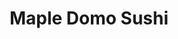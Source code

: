 ---
layout: place
title: "Maple Domo Sushi"
permalink: /new-york/brooklyn/maple-domo-sushi.html
stateAbbr: NY
stateName: New York
cityName: Brooklyn
seo:
  name: "Maple Domo Sushi"
  type: Restaurant
  links: http://www.domosushii.com/
description: "Looking for sushi in Brooklyn, New York? Check out Maple Domo Sushi for a delightful Japanese dining experience. Enjoy a variety of sushi and other dishes in..."
place_id: ChIJZa7raWVbwokRGX4rzWvVCrY
photos:
  - name: >-
      places/ChIJZa7raWVbwokRGX4rzWvVCrY/photos/AeeoHcLO95aWAPL-VjK5CW49RBdVzJlAXLEUt_UGEwbOEh7Gkn8uGk-NryTpMOFFCnXd7ZNxMy-f6SdCCdjO8PP3WVxAulUuWJGV5VSRYKnF3uJELw3UuieMXfUVAnJKvp1qd-BVv5-adimCLOZhN-Dja-aB6eW6VipOV1vDW75VrxC2TOWGvClcT3RJQhsn3qkSyNdjU9sfPU1G3rEyx8CgVkRKZzfDNtzwZ2cy84ZkMcYQvphEfrM5_cpNRltaEt3f7DXkqV9Qb0kokb0FTokWxpVUxJtB3gq3JSiwJph-LTDXfQ
    widthPx: 4032
    heightPx: 3024
    authorAttributions:
      - displayName: Maple Domo Sushi
        uri: https://maps.google.com/maps/contrib/112852824121500885245
        photoUri: >-
          https://lh3.googleusercontent.com/a/ACg8ocLYiD5CaUFQpguURCgGjyP0CWupN6-KqkcqDO48m_bLiVeAKA=s100-p-k-no-mo
    flagContentUri: >-
      https://www.google.com/local/imagery/report/?cb_client=maps_api_places.places_api&image_key=!1e10!2sAF1QipNeFFX5cLD78ElTuuIIsH8dWPNRkEmGG0fE8cAW&hl=en-US
    googleMapsUri: >-
      https://www.google.com/maps/place//data=!3m4!1e2!3m2!1sAF1QipNeFFX5cLD78ElTuuIIsH8dWPNRkEmGG0fE8cAW!2e10!4m2!3m1!1s0x89c25b6569ebae65:0xb60ad56bcd2b7e19
  - name: >-
      places/ChIJZa7raWVbwokRGX4rzWvVCrY/photos/AeeoHcLro69-N3R8buso-cKCU9dtgDkucOLAAEfeCkXcmB5AdcJhLJXfr00a3SnP6MvHoa70NBcDWPCuNObnfgyOc4guJ44FEAsGapUQv5uHoqqNrvXSCpZ5eF8bdHrGutYubQYiO3cTmGU92wg1msZCi5CbK5dQJSevWk4HXLk-tRdfNY6wvxF07DF5S1VZVm7Fc7oZEq_-9HEsUqch-5UICl6Zr-JwRRd-9tsDfRqRwgqs-eL2VrLkCK9EsosBMmVm3IhZXGO7adosgpqvk4RDdTSUwz0kUKQqzpPsSRy-ustRig
    widthPx: 1080
    heightPx: 823
    authorAttributions:
      - displayName: Maple Domo Sushi
        uri: https://maps.google.com/maps/contrib/112852824121500885245
        photoUri: >-
          https://lh3.googleusercontent.com/a/ACg8ocLYiD5CaUFQpguURCgGjyP0CWupN6-KqkcqDO48m_bLiVeAKA=s100-p-k-no-mo
    flagContentUri: >-
      https://www.google.com/local/imagery/report/?cb_client=maps_api_places.places_api&image_key=!1e10!2sAF1QipPEeTDyG46ubcW6CtTmUN8GqWGFm1idcVvnz-cN&hl=en-US
    googleMapsUri: >-
      https://www.google.com/maps/place//data=!3m4!1e2!3m2!1sAF1QipPEeTDyG46ubcW6CtTmUN8GqWGFm1idcVvnz-cN!2e10!4m2!3m1!1s0x89c25b6569ebae65:0xb60ad56bcd2b7e19
  - name: >-
      places/ChIJZa7raWVbwokRGX4rzWvVCrY/photos/AeeoHcIZxjYPWoJJVESuDb3145teV2sOtCdKRc_fccB4XZCtieWGzS3xrHVO-HFUaroqOiH5Viy6v6u2VZIGgVEYMYQSpJygrIggNFZe10gdle7vI9GLr4R1oKHAwcTarTXkefFxGHCKi-ahdAsEbGRPJbquDPwWCX0xlNKiTP8f4Do1DqqZHw7knlVt5Vn5Rqu0TA4UTp7b87MmFgnFoy-XlES8FdiopYLSG94QI16w0UvM8A5Iv7R84aJ36i-LvNHdO3F-33931sEa9HG-IrSV_bD2jCxXqJChvacKIEGHRrs5OokOcUizKp-33DWQoibJ5M3RB7MkIGwvIF6MYGDXhcmkTHEYUjyIXCipzvXtmNb5J_m-AirMYHlprOuHfThi_kT7MeOdLWZBkOvhicIwFSdJmFVrd7t6fBZbHZQd0kO2qgp0
    widthPx: 1596
    heightPx: 1712
    authorAttributions:
      - displayName: rop vazquez
        uri: https://maps.google.com/maps/contrib/100582034798037225814
        photoUri: >-
          https://lh3.googleusercontent.com/a-/ALV-UjXzMAgBy5H2z8vmeQqwcS_qp8uB5Zy_CbWu50BOLXhOOpGlzp5L=s100-p-k-no-mo
    flagContentUri: >-
      https://www.google.com/local/imagery/report/?cb_client=maps_api_places.places_api&image_key=!1e10!2sCIHM0ogKEICAgICfuaK34AE&hl=en-US
    googleMapsUri: >-
      https://www.google.com/maps/place//data=!3m4!1e2!3m2!1sCIHM0ogKEICAgICfuaK34AE!2e10!4m2!3m1!1s0x89c25b6569ebae65:0xb60ad56bcd2b7e19
  - name: >-
      places/ChIJZa7raWVbwokRGX4rzWvVCrY/photos/AeeoHcIg1rAQZRa26PbeDacGpM7vgvhr-dUxToBKlCXuLZ84qE1X98eG_HfkiQgV708wBbiDtUKeAqBm3EsDKvoy6dnf3b8brBdlhPr5WlIdJWXnJ3BsLP2YDpT2kLs1IokajxrtmIGf_gTc0jsr6oW6nRKWnPLKew6epfAtkWI3qxgkqIEjilqwtfQzDpD2-XzcZI3Omm1DZKkgMzbjCYtNPSOOJKxiggnXH2dHaic1ovnHXVK87I_eQSHUd_-afJw9oi72b4i7QJXu63VPgBSDk6vCxNBg4D-ICM-KhaN43-jv1Q
    widthPx: 1220
    heightPx: 1645
    authorAttributions:
      - displayName: Maple Domo Sushi
        uri: https://maps.google.com/maps/contrib/112852824121500885245
        photoUri: >-
          https://lh3.googleusercontent.com/a/ACg8ocLYiD5CaUFQpguURCgGjyP0CWupN6-KqkcqDO48m_bLiVeAKA=s100-p-k-no-mo
    flagContentUri: >-
      https://www.google.com/local/imagery/report/?cb_client=maps_api_places.places_api&image_key=!1e10!2sAF1QipNaOMDQuAZncHbHdqMGbe_VcV12NL282EZkl9U7&hl=en-US
    googleMapsUri: >-
      https://www.google.com/maps/place//data=!3m4!1e2!3m2!1sAF1QipNaOMDQuAZncHbHdqMGbe_VcV12NL282EZkl9U7!2e10!4m2!3m1!1s0x89c25b6569ebae65:0xb60ad56bcd2b7e19
  - name: >-
      places/ChIJZa7raWVbwokRGX4rzWvVCrY/photos/AeeoHcLqbcb4uMHcIq7n2E8gkPzjeqhLzFjNry3q0j0s4v-FFJZdMiZ2nGw92Fe0UBUyRQU91uDxcHMbDQXstweL-1WzUmKPP50zOddZyujCmnRrkUJW3QYA79HQ0lZeA3vytC0bHvxn4j5D95wnpJ95dlXlPJlTMKtT4jJKcl--3qViU9NFglcmfkIyyz3-hfdXHHPSclkGzp0DYabJn2l2wTySwd6N9fR8GCXCl0BGFuMXVD7NObTbpEIgQECP0KHV1S8Y3Eh3a-Zc0xtA1MhCKTCkJE49SQ_RIBZMSfFSvyR_dg
    widthPx: 864
    heightPx: 1920
    authorAttributions:
      - displayName: Maple Domo Sushi
        uri: https://maps.google.com/maps/contrib/112852824121500885245
        photoUri: >-
          https://lh3.googleusercontent.com/a/ACg8ocLYiD5CaUFQpguURCgGjyP0CWupN6-KqkcqDO48m_bLiVeAKA=s100-p-k-no-mo
    flagContentUri: >-
      https://www.google.com/local/imagery/report/?cb_client=maps_api_places.places_api&image_key=!1e10!2sAF1QipOfJHb-mlkLsSe8w012kJCOWv63hYTacVh-AZiP&hl=en-US
    googleMapsUri: >-
      https://www.google.com/maps/place//data=!3m4!1e2!3m2!1sAF1QipOfJHb-mlkLsSe8w012kJCOWv63hYTacVh-AZiP!2e10!4m2!3m1!1s0x89c25b6569ebae65:0xb60ad56bcd2b7e19
  - name: >-
      places/ChIJZa7raWVbwokRGX4rzWvVCrY/photos/AeeoHcKWngz44ndB7Mv0SWv8hzxd2QmsJHhC2sRUSwFeL3Nb8VUJnLrZUd6HDwLtZjVv8bXwBhIL1juuAoYqcQnphIV8hBE3oiTQGNWgZF8Za8heuseq8lHrZ5HVBb62N5Wq-cNmyWdGAyPrmc5vQr-jNFwpo4TPCGQaQ25zqOWHJ7fZQUqVMCMUyNskfr5lKt_0iLfkIkoLH14gn6Om2rGwFmfBs27E1lypyTRROL61SUuRl7MpmN_nmFgbZLrHKS2h8L1ljzvSyKx352SXfOFZIkktfUZKu3C0Zzl55NKwon4lt7-9kiVUcEUl4bf_Z8Q_q4GLyE0UxrVurN9EpIpNuOu5Tl6L7D4KosMrgoJVqxl9hc81jXgshZ2e7ic0Zz9N43iPAEKdPFgUt3ZqBCFvM-QxBeN7YBvjb1AwXT_g_TfYow
    widthPx: 1220
    heightPx: 1615
    authorAttributions:
      - displayName: changyan Chen
        uri: https://maps.google.com/maps/contrib/106950153611670129203
        photoUri: >-
          https://lh3.googleusercontent.com/a-/ALV-UjVFIonORTwFKFpA7vGRsMaBXksXWnRlC5hh6HqTcF5_pR0_1oA=s100-p-k-no-mo
    flagContentUri: >-
      https://www.google.com/local/imagery/report/?cb_client=maps_api_places.places_api&image_key=!1e10!2sCIHM0ogKEICAgIDPuZ_6eQ&hl=en-US
    googleMapsUri: >-
      https://www.google.com/maps/place//data=!3m4!1e2!3m2!1sCIHM0ogKEICAgIDPuZ_6eQ!2e10!4m2!3m1!1s0x89c25b6569ebae65:0xb60ad56bcd2b7e19
  - name: >-
      places/ChIJZa7raWVbwokRGX4rzWvVCrY/photos/AeeoHcLQwdg0mvyOuDIlXQN8ewX08F8TFrBOY7vxdLsDYbnSTfkw2NXvEzn0qB7DQQZALPpkEDLK3KNfiKd8xdrxMClMUf8rXFMW-DZYPgZlqP7zjyBcY1J-Gsny5jhIKCcEwplZOubfzAVOm_gMSiWmUAasgJNOilnJZs65nLMpagGZb4X1134XutlFtUhRHAzimrz5_hoUGUOVGQqOnK5Bej_qCU2OuLl81MNKF-RNKtwEQnD74AmBZiaivrcwnwAZH2lHNroOmFnwrZUH51ktDiHvCdQTgjKjcxQ4IetDp6LWnA
    widthPx: 864
    heightPx: 1920
    authorAttributions:
      - displayName: Maple Domo Sushi
        uri: https://maps.google.com/maps/contrib/112852824121500885245
        photoUri: >-
          https://lh3.googleusercontent.com/a/ACg8ocLYiD5CaUFQpguURCgGjyP0CWupN6-KqkcqDO48m_bLiVeAKA=s100-p-k-no-mo
    flagContentUri: >-
      https://www.google.com/local/imagery/report/?cb_client=maps_api_places.places_api&image_key=!1e10!2sAF1QipOFmoQJCrkmqsQtPrCQgT8nXkb8PuBxSMLfPSFQ&hl=en-US
    googleMapsUri: >-
      https://www.google.com/maps/place//data=!3m4!1e2!3m2!1sAF1QipOFmoQJCrkmqsQtPrCQgT8nXkb8PuBxSMLfPSFQ!2e10!4m2!3m1!1s0x89c25b6569ebae65:0xb60ad56bcd2b7e19
  - name: >-
      places/ChIJZa7raWVbwokRGX4rzWvVCrY/photos/AeeoHcIyl1AiftdJ66zLgDxsrv69Dhp6DvRz5IEUUyDgNO0O5iHhhTDdRDVIVZzIjmERb1B61ZrlC-nOTMsh4DRrNs9DQ6YH82-8e0H65dIx4_AUa_h6HtGzE0X5yBjzmMJMJ_9fy13dvJi34h3VYJPav5Ww2tfr_ANgMzzyZO56vBlRAAFsRexa5dkmYztpV-U6dk81-neC_Prm05gOGNu9KJQIFd_Y1vQgG_UvgLgB_s1t4fi_OoPkLBS0c2Q9i11QY0sfoOBige1RilmZWkApUrTUVjmbq9L-lvtdGlJREJu2nQ
    widthPx: 1200
    heightPx: 1200
    authorAttributions:
      - displayName: Maple Domo Sushi
        uri: https://maps.google.com/maps/contrib/112852824121500885245
        photoUri: >-
          https://lh3.googleusercontent.com/a/ACg8ocLYiD5CaUFQpguURCgGjyP0CWupN6-KqkcqDO48m_bLiVeAKA=s100-p-k-no-mo
    flagContentUri: >-
      https://www.google.com/local/imagery/report/?cb_client=maps_api_places.places_api&image_key=!1e10!2sAF1QipN8qttB5mwtwz-GG-1cO9xKEdZXh9ECH1l7VUqE&hl=en-US
    googleMapsUri: >-
      https://www.google.com/maps/place//data=!3m4!1e2!3m2!1sAF1QipN8qttB5mwtwz-GG-1cO9xKEdZXh9ECH1l7VUqE!2e10!4m2!3m1!1s0x89c25b6569ebae65:0xb60ad56bcd2b7e19
  - name: >-
      places/ChIJZa7raWVbwokRGX4rzWvVCrY/photos/AeeoHcLrrM5HUAK5GZ1rjDr3dlBDQ51UpriBZQcWI_DheHHtoFSqNqbLX_JAFpI8Fvbr3-rIRfw8Jiha9DiNS1oTE1or1hdC8fWlXYJdT6fKJbUfuBFu9ZaaFilqdnTYnf7SON-tkiQTdyJYtNWs7dCGv3-Le_CFqPmCVMQfHao-yXsNr2XPWJ4wuFUOHPpZ_X-1aKEb8IKMknI5ZJ8RUh-MOcayZrOC9ZRGgzpZkqPqGbEPfLZmWJ7R57bpgDEIgDcTj-i3L_q-QjtmVHYD1pnfccpFN9QzVmVNet-Nj7oTs1DWKA
    widthPx: 780
    heightPx: 438
    authorAttributions:
      - displayName: Maple Domo Sushi
        uri: https://maps.google.com/maps/contrib/112852824121500885245
        photoUri: >-
          https://lh3.googleusercontent.com/a/ACg8ocLYiD5CaUFQpguURCgGjyP0CWupN6-KqkcqDO48m_bLiVeAKA=s100-p-k-no-mo
    flagContentUri: >-
      https://www.google.com/local/imagery/report/?cb_client=maps_api_places.places_api&image_key=!1e10!2sAF1QipNjx38DaHKxybcOwKd8KkJRGQtUxgW2he08J57g&hl=en-US
    googleMapsUri: >-
      https://www.google.com/maps/place//data=!3m4!1e2!3m2!1sAF1QipNjx38DaHKxybcOwKd8KkJRGQtUxgW2he08J57g!2e10!4m2!3m1!1s0x89c25b6569ebae65:0xb60ad56bcd2b7e19
  - name: >-
      places/ChIJZa7raWVbwokRGX4rzWvVCrY/photos/AeeoHcLPrn2x39XEEv5QIwNW6JB28CyJQB-P3U0jKQWKbcEvkrwtGM4te16G0ZhiBWcDameWTUH-qJvVBW3OfHcPTg3ve1a_TfkvqdaSJDTWwDiT2eZNF3Lkc6i1JdHmTrxmY-8XrFKhv9qKr0fgilhxjRXE6XZNGURRX8quoOIM6flCaVbLFLneEZ3UBOMjkud8JfS9ACIWroNCICiuYjBzVlWW1S4GM1QM3UhsI6AfjTLgihE1lfRPmqUVdWH34C75hJ2FmuourGAMlszd4VhUTobd9jPSgzmoAR5_IWfF_DppVw
    widthPx: 800
    heightPx: 800
    authorAttributions:
      - displayName: Maple Domo Sushi
        uri: https://maps.google.com/maps/contrib/112852824121500885245
        photoUri: >-
          https://lh3.googleusercontent.com/a/ACg8ocLYiD5CaUFQpguURCgGjyP0CWupN6-KqkcqDO48m_bLiVeAKA=s100-p-k-no-mo
    flagContentUri: >-
      https://www.google.com/local/imagery/report/?cb_client=maps_api_places.places_api&image_key=!1e10!2sAF1QipMDgH7NdYeH7Z0Wzkbf_fySVYMpDlAlkMDLRSq8&hl=en-US
    googleMapsUri: >-
      https://www.google.com/maps/place//data=!3m4!1e2!3m2!1sAF1QipMDgH7NdYeH7Z0Wzkbf_fySVYMpDlAlkMDLRSq8!2e10!4m2!3m1!1s0x89c25b6569ebae65:0xb60ad56bcd2b7e19
address: 512 Court St, Brooklyn, NY 11231, USA
street: 512 Court St
city: Brooklyn
state: NY
zip: '11231'
country: USA
neighborhood: Carroll Gardens
latitude: '40.676361'
longitude: '-73.999036'
accessibility_options: null
business_status: OPERATIONAL
name: Maple Domo Sushi
google_maps_links:
  directionsUri: >-
    https://www.google.com/maps/dir//''/data=!4m7!4m6!1m1!4e2!1m2!1m1!1s0x89c25b6569ebae65:0xb60ad56bcd2b7e19!3e0
  placeUri: https://maps.google.com/?cid=13117531523650387481
  writeAReviewUri: >-
    https://www.google.com/maps/place//data=!4m3!3m2!1s0x89c25b6569ebae65:0xb60ad56bcd2b7e19!12e1
  reviewsUri: >-
    https://www.google.com/maps/place//data=!4m4!3m3!1s0x89c25b6569ebae65:0xb60ad56bcd2b7e19!9m1!1b1
  photosUri: >-
    https://www.google.com/maps/place//data=!4m3!3m2!1s0x89c25b6569ebae65:0xb60ad56bcd2b7e19!10e5
primary_type: Sushi Restaurant
opening_hours:
  regular: null
  current: null
secondary_opening_hours:
  regular:
    weekdayDescriptions: null
    type: null
  current:
    weekdayDescriptions: null
    type: null
phone: (718) 222-5758
price_level: null
price_range: null
rating: '4.3'
rating_count: 15
website: http://www.domosushii.com/
reviews: null
parking_options: null
payment_options: null
allow_dogs: null
curbside_pickup: null
delivery: null
dine_in: null
good_for_children: null
good_for_groups: null
good_for_sports: null
live_music: null
menu_for_children: null
outdoor_seating: null
reservable: null
restroom: null
serves_beer: null
serves_breakfast: null
serves_brunch: null
serves_cocktails: null
serves_coffee: null
serves_dinner: null
serves_dessert: null
serves_lunch: null
serves_vegetarian_food: null
serves_wine: null
takeout: null
summary: null

---